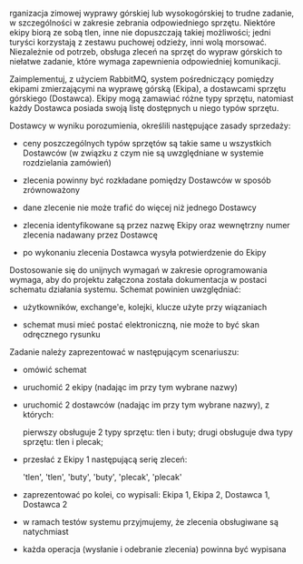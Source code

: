 rganizacja zimowej wyprawy górskiej lub wysokogórskiej to trudne zadanie, w szczególności w zakresie zebrania odpowiedniego sprzętu. Niektóre ekipy biorą ze sobą tlen, inne nie dopuszczają takiej możliwości; jedni turyści korzystają z zestawu puchowej odzieży, inni wolą morsować. Niezależnie od potrzeb, obsługa zleceń na sprzęt do wypraw górskich to niełatwe zadanie, które wymaga zapewnienia odpowiedniej komunikacji.

Zaimplementuj, z użyciem RabbitMQ, system pośredniczący pomiędzy ekipami zmierzającymi na wyprawę górską (Ekipa), a dostawcami sprzętu górskiego (Dostawca). Ekipy mogą zamawiać różne typy sprzętu, natomiast każdy Dostawca posiada swoją listę dostępnych u niego typów sprzętu.



Dostawcy w wyniku porozumienia, określili następujące zasady sprzedaży:

- ceny poszczególnych typów sprzętów są takie same u wszystkich Dostawców (w związku z czym nie są uwzględniane w systemie rozdzielania zamówień)

- zlecenia powinny być rozkładane pomiędzy Dostawców w sposób zrównoważony

- dane zlecenie nie może trafić do więcej niż jednego Dostawcy

- zlecenia identyfikowane są przez nazwę Ekipy oraz wewnętrzny numer zlecenia nadawany przez Dostawcę

- po wykonaniu zlecenia Dostawca wysyła potwierdzenie do Ekipy





Dostosowanie się do unijnych wymagań w zakresie oprogramowania wymaga, aby do projektu załączona została dokumentacja w postaci schematu działania systemu. Schemat powinien uwzględniać:

- użytkowników, exchange'e, kolejki, klucze użyte przy wiązaniach

- schemat musi mieć postać elektroniczną, nie może to być skan odręcznego rysunku



Zadanie należy zaprezentować w następującym scenariuszu:

- omówić schemat

- uruchomić 2 ekipy (nadając im przy tym wybrane nazwy)

- uruchomić 2 dostawców (nadając im przy tym wybrane nazwy), z których:

	pierwszy obsługuje 2 typy sprzętu: tlen i buty; drugi obsługuje dwa typy sprzętu: tlen i plecak;


- przesłać z Ekipy 1 następującą serię zleceń: 

	'tlen', 'tlen', 'buty', 'buty', 'plecak', 'plecak'


- zaprezentować po kolei, co wypisali: Ekipa 1, Ekipa 2, Dostawca 1, Dostawca 2

- w ramach testów systemu przyjmujemy, że zlecenia obsługiwane są natychmiast

- każda operacja (wysłanie i odebranie zlecenia) powinna być wypisana

